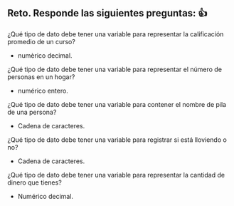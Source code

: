 ## Reto. Responde las siguientes preguntas: 👍
¿Qué tipo de dato debe tener una variable para representar la calificación promedio de un
curso?

- numèrico decimal.


¿Qué tipo de dato debe tener una variable para representar el número de personas en un
hogar?

- numérico entero.

¿Qué tipo de dato debe tener una variable para contener el nombre de pila de una persona?

- Cadena de caracteres.

¿Qué tipo de dato debe tener una variable para registrar si está lloviendo o no?

- Cadena de caracteres.

¿Qué tipo de dato debe tener una variable para representar la cantidad de dinero que
tienes?

- Numérico decimal.
